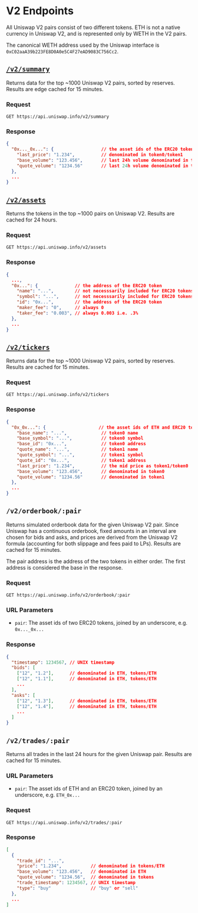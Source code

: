 # V2 Endpoints

All Uniswap V2 pairs consist of two different tokens. ETH is not a native currency in Uniswap V2, and is represented
only by WETH in the V2 pairs. 

The canonical WETH address used by the Uniswap interface is `0xC02aaA39b223FE8D0A0e5C4F27eAD9083C756Cc2`. 

## [`/v2/summary`](https://api.uniswap.info/v2/summary)

Returns data for the top ~1000 Uniswap V2 pairs, sorted by reserves. 
Results are edge cached for 15 minutes.

### Request

`GET https://api.uniswap.info/v2/summary`

### Response

```json
{
  "0x..._0x...": {                  // the asset ids of the ERC20 tokens (i.e. token addresses), joined by an underscore
    "last_price": "1.234",          // denominated in token0/token1
    "base_volume": "123.456",       // last 24h volume denominated in token0
    "quote_volume": "1234.56"       // last 24h volume denominated in token1
  },
  ...
}
```

## [`/v2/assets`](https://api.uniswap.info/v2/assets)

Returns the tokens in the top ~1000 pairs on Uniswap V2. 
Results are cached for 24 hours.

### Request

`GET https://api.uniswap.info/v2/assets`

### Response

```json
{
  ...,
  "0x...": {              // the address of the ERC20 token
    "name": "...",        // not necesssarily included for ERC20 tokens
    "symbol": "...",      // not necesssarily included for ERC20 tokens
    "id": "0x...",        // the address of the ERC20 token
    "maker_fee": "0",     // always 0
    "taker_fee": "0.003", // always 0.003 i.e. .3%
  },
  ...
}
```

## [`/v2/tickers`](https://api.uniswap.info/v2/tickers)

Returns data for the top ~1000 Uniswap V2 pairs, sorted by reserves.
Results are cached for 15 minutes.

### Request

`GET https://api.uniswap.info/v2/tickers`

### Response

```json
{
  "0x_0x...": {                    // the asset ids of ETH and ERC20 tokens, joined by an underscore
    "base_name": "...",             // token0 name
    "base_symbol": "...",           // token0 symbol
    "base_id": "0x...",             // token0 address
    "quote_name": "...",            // token1 name
    "quote_symbol": "...",          // token1 symbol
    "quote_id": "0x...",            // token1 address
    "last_price": "1.234",          // the mid price as token1/token0
    "base_volume": "123.456",       // denominated in token0
    "quote_volume": "1234.56"       // denominated in token1
  },
  ...
}
```

## `/v2/orderbook/:pair`

Returns simulated orderbook data for the given Uniswap V2 pair.
Since Uniswap has a continuous orderbook, fixed amounts in an interval are chosen for bids and asks, 
and prices are derived from the Uniswap V2 formula (accounting for both slippage and fees paid to LPs). 
Results are cached for 15 minutes.

The pair address is the address of the two tokens in either order.
The first address is considered the base in the response.

### Request

`GET https://api.uniswap.info/v2/orderbook/:pair`

### URL Parameters

- `pair`: The asset ids of two ERC20 tokens, joined by an underscore, e.g. `0x..._0x...`

### Response

```json
{
  "timestamp": 1234567, // UNIX timestamp
  "bids": [
    ["12", "1.2"],      // denominated in ETH, tokens/ETH
    ["12", "1.1"],      // denominated in ETH, tokens/ETH
    ...
  ],
  "asks": [
    ["12", "1.3"],      // denominated in ETH, tokens/ETH
    ["12", "1.4"],      // denominated in ETH, tokens/ETH
    ...
  ]
}
```

## `/v2/trades/:pair`

Returns all trades in the last 24 hours for the given Uniswap pair. Results are cached for 15 minutes.

### URL Parameters

- `pair`: The asset ids of ETH and an ERC20 token, joined by an underscore, e.g. `ETH_0x...`

### Request

`GET https://api.uniswap.info/v2/trades/:pair`

### Response

```json
[
  {
    "trade_id": "...",
    "price": "1.234",           // denominated in tokens/ETH
    "base_volume": "123.456",   // denominated in ETH
    "quote_volume": "1234.56",  // denominated in tokens
    "trade_timestamp": 1234567, // UNIX timestamp
    "type": "buy"               // "buy" or "sell"
  },
  ...
]
```
